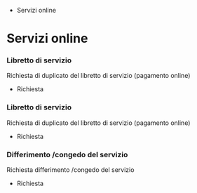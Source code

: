   * Servizi online

#  Servizi online

###  Libretto di servizio

Richiesta di duplicato del libretto di servizio (pagamento online)

  * Richiesta

###  Libretto di servizio

Richiesta di duplicato del libretto di servizio (pagamento online)

  * Richiesta

###  Differimento /congedo del servizio

Richiesta differimento /congedo del servizio

  * Richiesta

